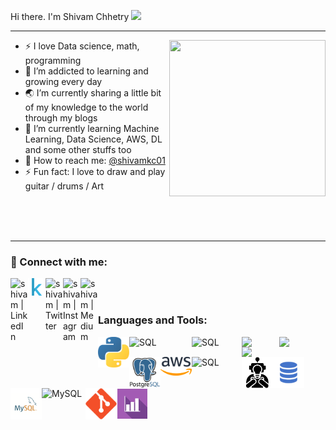  Hi there. I'm Shivam Chhetry <a href="https://www.gautamkrishnar.com/"><img src="https://media.giphy.com/media/hvRJCLFzcasrR4ia7z/giphy.gif" width="25px"></a>
<hr>

<img align="right" src="https://user-images.githubusercontent.com/39437051/151689540-4a5f7789-96ab-4288-8252-9b4a272ef758.gif" width="250" height="250" />

- :zap: I love Data science, math, programming
- 🌱 I’m addicted to learning and growing every day
- 🌏 I’m currently sharing a little bit of my knowledge to the world through my blogs
- 💬 I’m currently learning Machine Learning, Data Science, AWS, DL and some other stuffs too
- 🤔 How to reach me: [@shivamkc01](https://www.linkedin.com/in/shivamkc01/)
- ⚡ Fun fact: I love to draw and play guitar / drums / Art 

<br/>
<br/>
<br/>
<hr>

### 🔗 Connect with me:

[<img align="left" alt="shivam | LinkedIn" width="28px" src="https://raw.githubusercontent.com/rahuldkjain/github-profile-readme-generator/master/src/images/icons/Social/linked-in-alt.svg" />](https://www.linkedin.com/in/shivamkc01/)
[<img align="left" alt="shivam | Kaggle" width="28px" src="https://raw.githubusercontent.com/shivamkc01/shivamkc01/main/logo/kaggle.svg" />](https://www.kaggle.com/shivamkc3)
[<img align="left" alt="shivam | Twitter" width="28px" src="https://raw.githubusercontent.com/rahuldkjain/github-profile-readme-generator/master/src/images/icons/Social/twitter.svg" />](https://twitter.com/Shivamkc01)
[<img align="left" alt="shivam | Instagram" width="28px" src="https://raw.githubusercontent.com/rahuldkjain/github-profile-readme-generator/master/src/images/icons/Social/instagram.svg" alt="gautamkrishnar" />](https://www.instagram.com/shivamkc01/)
[<img align="left" alt="shivam | Medium" width="28px" src="https://cdn.jsdelivr.net/npm/simple-icons@3.13.0/icons/medium.svg" />](https://medium.com/@shivamkc01)

</br>
</br>

### Languages and Tools:

<img align="left" alt="SQL" width="50px" src="https://raw.githubusercontent.com/shivamkc01/shivamkc01/main/logo/python.svg" />
<img align="left" alt="SQL" width="100px" src="https://upload.wikimedia.org/wikipedia/commons/e/ed/Pandas_logo.svg" />
<img align="left" alt="SQL" width="80px" src="https://upload.wikimedia.org/wikipedia/commons/3/31/NumPy_logo_2020.svg"/>
<img align="left" alt"Tensorflow" width="60px" src="https://upload.wikimedia.org/wikipedia/commons/1/11/TensorFlowLogo.svg" />
<img align="left" alt"Tensorflow" width="70px" src="https://upload.wikimedia.org/wikipedia/commons/0/05/Scikit_learn_logo_small.svg" />
<img align="left" alt"Tensorflow" width="100px" src="https://upload.wikimedia.org/wikipedia/commons/c/c6/PyTorch_logo_black.svg" />
<img align="left" alt="SQL" width="50px" src="https://raw.githubusercontent.com/shivamkc01/shivamkc01/main/logo/postgresql.svg" />
<img align="left" alt="SQL" width="50px" src="https://raw.githubusercontent.com/shivamkc01/shivamkc01/main/logo/aws.svg" />
<img align="left" alt="SQL" width="80px" src="https://upload.wikimedia.org/wikipedia/commons/e/ec/Heroku_logo.svg" />
<img align="left" alt="SQL" width="50px" src="https://raw.githubusercontent.com/shivamkc01/shivamkc01/main/logo/machine-learning.svg" />
<img align="left" alt="SQL" width="50px" src="https://raw.githubusercontent.com/github/explore/80688e429a7d4ef2fca1e82350fe8e3517d3494d/topics/sql/sql.png" />
<img align="left" alt="MySQL" width="50px" src="https://raw.githubusercontent.com/github/explore/80688e429a7d4ef2fca1e82350fe8e3517d3494d/topics/mysql/mysql.png" />
<img align="left" alt="MySQL" width="70px" src="https://upload.wikimedia.org/wikipedia/commons/3/3c/Flask_logo.svg" />
<img align="left" alt="Git" width="50px" src="https://raw.githubusercontent.com/shivamkc01/shivamkc01/main/logo/git.svg" />
<img align="left" alt="SQL" width="50px" src="https://raw.githubusercontent.com/shivamkc01/shivamkc01/main/logo/statistics.svg" />
</br>
</br>

